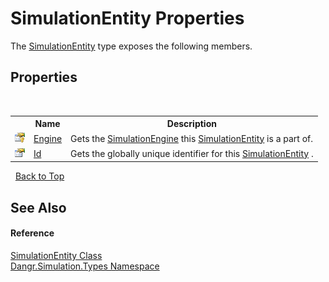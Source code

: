 # SimulationEntity Properties
 

The <a href="T_Dangr_Simulation_Types_SimulationEntity">SimulationEntity</a> type exposes the following members.


## Properties
&nbsp;<table><tr><th></th><th>Name</th><th>Description</th></tr><tr><td>![Protected property](media/protproperty.gif "Protected property")</td><td><a href="P_Dangr_Simulation_Types_SimulationEntity_Engine">Engine</a></td><td>
Gets the <a href="T_Dangr_Simulation_SimulationEngine">SimulationEngine</a> this <a href="T_Dangr_Simulation_Types_SimulationEntity">SimulationEntity</a> is a part of.</td></tr><tr><td>![Public property](media/pubproperty.gif "Public property")</td><td><a href="P_Dangr_Simulation_Types_SimulationEntity_Id">Id</a></td><td>
Gets the globally unique identifier for this <a href="T_Dangr_Simulation_Types_SimulationEntity">SimulationEntity</a> .</td></tr></table>&nbsp;
<a href="#simulationentity-properties">Back to Top</a>

## See Also


#### Reference
<a href="T_Dangr_Simulation_Types_SimulationEntity">SimulationEntity Class</a><br /><a href="N_Dangr_Simulation_Types">Dangr.Simulation.Types Namespace</a><br />